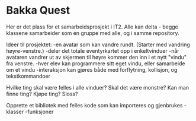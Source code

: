 # Bakka Quest

Her er det plass for et samarbeidsprosjekt i IT2. Alle kan delta - begge klassene samarbeider som en gruppe med alle, og i samme repository.

Ideer til prosjektet:
-en avatar som kan vandre rundt. (Starter med vandring høyre-venstre.)
-deler det totale eventyrkartet opp i enkeltvinduer
-når avataren vandrer ut av skjermen til høyre kommer den inn i et nytt "vindu" fra venstre.
-hver elev kan programmere sitt eget vindu, eller samarbeide om et vindu
-interaksjon kan gjøres både med forflytning, kollisjon, og tekstkommandoer

Hvilke ting skal være felles i alle vinduer? 
Skal det være monstre?
Kan man finne ting? Kjøpe ting? Sloss?

Opprette et bibliotek med felles kode som kan importeres og gjenbrukes
-klasser
-funksjoner
